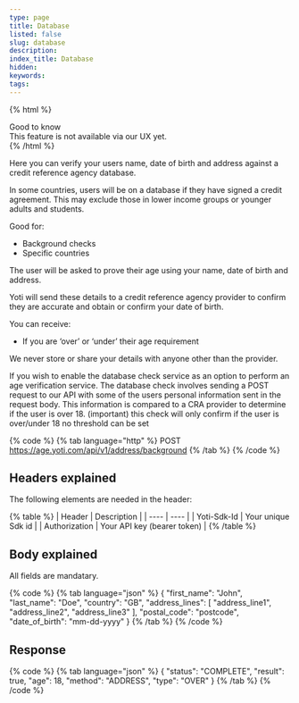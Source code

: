 ```yaml
---
type: page
title: Database
listed: false
slug: database
description: 
index_title: Database
hidden: 
keywords: 
tags: 
---
```


{% html %}
<div class="alert-GTK">
    <div class="alert-title" id="GTK">
        Good to know
    </div>
    <div class="alert-text">
      This feature is not available via our UX yet.
    </div>
    <div class="alert-links"> 

   </div>
</div>
{% /html %}

Here you can verify your users name, date of birth and address against a credit reference agency database.

In some countries, users will be on a database if they have signed a credit agreement. This may exclude those in lower income groups or younger adults and students.

Good for:

- Background checks
- Specific countries

The user will be asked to prove their age using your name, date of birth and address.

Yoti will send these details to a credit reference agency provider to confirm they are accurate and obtain or confirm your date of birth.

You can receive:

- If you are ‘over’ or ‘under’ their age requirement

We never store or share your details with anyone other than the provider.

If you wish to enable the database check service as an option to perform an age verification service. The database check involves sending a POST request to our API with some of the users personal information sent in the request body. This information is compared to a CRA provider to determine if the user is over 18. (important) this check will only confirm if the user is over/under 18 no threshold can be set

{% code %}
{% tab language="http" %}
POST https://age.yoti.com/api/v1/address/background
{% /tab %}
{% /code %}

## Headers explained

The following elements are needed in the header:

{% table %}
| Header | Description | 
| ---- | ---- | 
| Yoti-Sdk-Id | Your unique Sdk id | 
| Authorization | Your API key (bearer token) | 
{% /table %}

## Body explained

All fields are mandatary. 

{% code %}
{% tab language="json" %}
{
   "first_name": "John",
   "last_name": "Doe",
   "country": "GB",
   "address_lines": [
      "address_line1",
      "address_line2",
      "address_line3"
   ],
   "postal_code": "postcode",
   "date_of_birth": "mm-dd-yyyy"
}
{% /tab %}
{% /code %}

## Response

{% code %}
{% tab language="json" %}
{
   "status": "COMPLETE",
   "result": true,
   "age": 18,
   "method": "ADDRESS",
   "type": "OVER"
}
{% /tab %}
{% /code %}